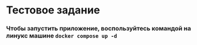 # Тестовое задание #

### Чтобы запустить приложение, воспользуйтесь командой на линукс машине ```docker compose up -d``` ###
